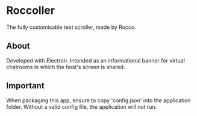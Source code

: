 # Roccoller
The fully customisable text scroller, made by Rocco.

## About
Developed with Electron.
Intended as an informational banner for virtual chatrooms in which the host's screen is shared.

## Important
When packaging this app, ensure to copy 'config.json' into the application folder. Without a valid config file, the application will not run.
